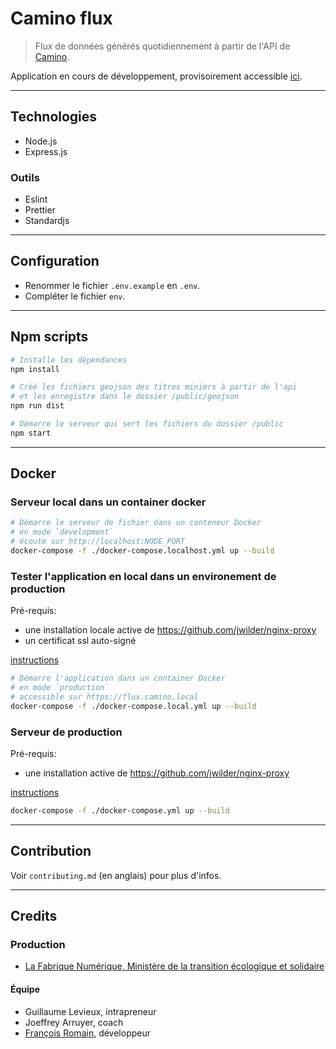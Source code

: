 # Camino flux

> Flux de données générés quotidiennement à partir de l'API de [Camino](https://camino.beta.gouv.fr).

Application en cours de développement, provisoirement accessible [ici](https://camino.site).

---

## Technologies

* Node.js
* Express.js

### Outils

* Eslint
* Prettier
* Standardjs

---

## Configuration

* Renommer le fichier `.env.example` en `.env`.
* Compléter le fichier `env`.

---

## Npm scripts

```bash
# Installe les dépendances
npm install

# Créé les fichiers geojson des titres miniers à partir de l'api
# et les enregistre dans le dossier /public/geojson
npm run dist

# Démarre le serveur qui sert les fichiers du dossier /public
npm start
```

---

## Docker

### Serveur local dans un container docker

```bash
# Démarre le serveur de fichier dans un conteneur Docker
# en mode `development`
# écoute sur http://localhost:NODE_PORT
docker-compose -f ./docker-compose.localhost.yml up --build
```

### Tester l'application en local dans un environement de production

Pré-requis:

* une installation locale active de https://github.com/jwilder/nginx-proxy
* un certificat ssl auto-signé

[instructions](https://medium.com/@francoisromain/set-a-local-web-development-environment-with-custom-urls-and-https-3fbe91d2eaf0)

```bash
# Démarre l'application dans un container Docker
# en mode `production`
# accessible sur https://flux.camino.local
docker-compose -f ./docker-compose.local.yml up --build
```

### Serveur de production

Pré-requis:

* une installation active de https://github.com/jwilder/nginx-proxy

[instructions](https://medium.com/@francoisromain/host-multiple-websites-with-https-inside-docker-containers-on-a-single-server-18467484ab95)

```bash
docker-compose -f ./docker-compose.yml up --build
```

---

## Contribution

Voir `contributing.md` (en anglais) pour plus d'infos.

---

## Credits

### Production

* [La Fabrique Numérique, Ministère de la transition écologique et solidaire](https://www.ecologique-solidaire.gouv.fr/inauguration-fabrique-numerique-lincubateur-des-ministeres-charges-lecologie-et-des-territoires)

#### Équipe

* Guillaume Levieux, intrapreneur
* Joeffrey Arruyer, coach
* [François Romain](http://francoisromain.com), développeur
